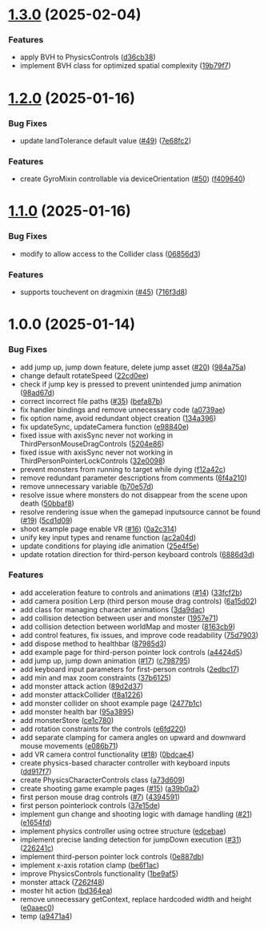 # [1.3.0](https://github.com/Byongho96/three-game-controls/compare/v1.2.0...v1.3.0) (2025-02-04)


### Features

* apply BVH to PhysicsControls ([d36cb38](https://github.com/Byongho96/three-game-controls/commit/d36cb38bc07a206b2d06da7cb88ab2377e1a3918))
* implement BVH class for optimized spatial complexity ([19b79f7](https://github.com/Byongho96/three-game-controls/commit/19b79f7f739b33470dccbff3170330bbe7a5b9e1))

# [1.2.0](https://github.com/Byongho96/three-game-controls/compare/v1.1.0...v1.2.0) (2025-01-16)


### Bug Fixes

* update landTolerance default value ([#49](https://github.com/Byongho96/three-game-controls/issues/49)) ([7e68fc2](https://github.com/Byongho96/three-game-controls/commit/7e68fc2a707248fc28ca2ab1e50b938d5a0a7640))


### Features

* create GyroMixin controllable via deviceOrientation ([#50](https://github.com/Byongho96/three-game-controls/issues/50)) ([f409640](https://github.com/Byongho96/three-game-controls/commit/f409640d83cba2e5abf1b953c0a5469b33d21130))

# [1.1.0](https://github.com/Byongho96/three-game-controls/compare/v1.0.0...v1.1.0) (2025-01-16)


### Bug Fixes

* modify to allow access to the Collider class ([06856d3](https://github.com/Byongho96/three-game-controls/commit/06856d3a4faf357fb54067e3f9956e60362a207e))


### Features

* supports touchevent on dragmixin ([#45](https://github.com/Byongho96/three-game-controls/issues/45)) ([716f3d8](https://github.com/Byongho96/three-game-controls/commit/716f3d80024afcd5ab348f92d7bdf4dde6e4deef))

# 1.0.0 (2025-01-14)


### Bug Fixes

* add jump up, jump down feature, delete jump asset ([#20](https://github.com/Byongho96/three-game-controls/issues/20)) ([984a75a](https://github.com/Byongho96/three-game-controls/commit/984a75a2687665f5ef5715ee4eb08ee170052708))
* change default rotateSpeed ([22cd0ee](https://github.com/Byongho96/three-game-controls/commit/22cd0eeeb7e96447d54dca46e6a4971b3d001f38))
* check if jump key is pressed to prevent unintended jump animation ([98ad67d](https://github.com/Byongho96/three-game-controls/commit/98ad67df36e4e0f3ed781e685e1aae050b36a4c8))
* correct incorrect file paths ([#35](https://github.com/Byongho96/three-game-controls/issues/35)) ([befa87b](https://github.com/Byongho96/three-game-controls/commit/befa87b8a036cdba944036e22bd7de43a35796d9))
* fix handler bindings and remove unnecessary code ([a0739ae](https://github.com/Byongho96/three-game-controls/commit/a0739ae6d9756487d19a969df6cfa768997a909a))
* fix option name, avoid redundant object creation ([134a396](https://github.com/Byongho96/three-game-controls/commit/134a3963b1ac28a056040afb782c71c7ad60934e))
* fix updateSync, updateCamera function ([e98840e](https://github.com/Byongho96/three-game-controls/commit/e98840e078db3f0fc4eabd6036ff3b366dc21f3b))
* fixed issue with axisSync never not working in ThirdPersonMouseDragControls ([5204e86](https://github.com/Byongho96/three-game-controls/commit/5204e866575fc65cfa822eb9560d27ffe2912c80))
* fixed issue with axisSync never not working in ThirdPersonPointerLockControls ([32e0098](https://github.com/Byongho96/three-game-controls/commit/32e00983327aba1b6f35c96acb94076c91980e0f))
* prevent monsters from running to target while dying ([f12a42c](https://github.com/Byongho96/three-game-controls/commit/f12a42c01618160c61b8135a4b0405ed4912d8e6))
* remove redundant parameter descriptions from comments ([6f4a210](https://github.com/Byongho96/three-game-controls/commit/6f4a2109553fdff700397b98ebe48b96e28cc2ab))
* remove unnecessary variable ([b70e57d](https://github.com/Byongho96/three-game-controls/commit/b70e57d4e7461ed36ddc0660d98abc7fa427bc2c))
* resolve issue where monsters do not disappear from the scene upon death ([50bbaf8](https://github.com/Byongho96/three-game-controls/commit/50bbaf8654ec7007b6766a6a85e8a348179078b9))
* resolve rendering issue when the gamepad inputsource cannot be found ([#19](https://github.com/Byongho96/three-game-controls/issues/19)) ([5cd1d09](https://github.com/Byongho96/three-game-controls/commit/5cd1d09d8b2fba4d559d680d2f7248b8e594c714))
* shoot example page enable VR ([#16](https://github.com/Byongho96/three-game-controls/issues/16)) ([0a2c314](https://github.com/Byongho96/three-game-controls/commit/0a2c31468e5097e043053f1d1d60f3b7e98776eb))
* unify key input types and rename function ([ac2a04d](https://github.com/Byongho96/three-game-controls/commit/ac2a04d46251147acf1940460f6c5528bbc8848f))
* update conditions for playing idle animation ([25e4f5e](https://github.com/Byongho96/three-game-controls/commit/25e4f5edaca2750b9d1d2215d950a67161920cc6))
* update rotation direction for third-person keyboard controls ([6886d3d](https://github.com/Byongho96/three-game-controls/commit/6886d3da1e4dd6ff05827aff73b928e249baf101))


### Features

* add acceleration feature to controls and animations ([#14](https://github.com/Byongho96/three-game-controls/issues/14)) ([33fcf2b](https://github.com/Byongho96/three-game-controls/commit/33fcf2b1618da3239230b95a46fdee080a5b91fb))
* add camera position Lerp (third person mouse drag controls) ([6a15d02](https://github.com/Byongho96/three-game-controls/commit/6a15d020bbc83e8415138ba4c4e1ff8e439acdd3))
* add class for managing character animations ([3da9dac](https://github.com/Byongho96/three-game-controls/commit/3da9dacaea8217fc603825dcf10deed0584576e4))
* add collision detection between user and monster ([1957e71](https://github.com/Byongho96/three-game-controls/commit/1957e7105026bceaca5291d5f5705f983c1ecd05))
* add collision detection between worldMap and moster ([8163cb9](https://github.com/Byongho96/three-game-controls/commit/8163cb998e51b58068ece6be0a952bc3895edbce))
* add control features, fix issues, and improve code readability ([75d7903](https://github.com/Byongho96/three-game-controls/commit/75d79035e67425c3cf2a8949b4782606b6f17636))
* add dispose method to healthbar ([87985d3](https://github.com/Byongho96/three-game-controls/commit/87985d3e81cb522790364c44407992eb9757c298))
* add example page for third-person pointer lock controls ([a4424d5](https://github.com/Byongho96/three-game-controls/commit/a4424d54df586f177e624e482c5e3b0b7fe7a61f))
* add jump up, jump down animation ([#17](https://github.com/Byongho96/three-game-controls/issues/17)) ([c798795](https://github.com/Byongho96/three-game-controls/commit/c7987950fad9a5f950ef9657bf9a900a7dc13e4b))
* add keyboard input parameters for first-person controls ([2edbc17](https://github.com/Byongho96/three-game-controls/commit/2edbc17ec7b617ef82ae13b666b99f0f241570a9))
* add min and max zoom constraints ([37b6125](https://github.com/Byongho96/three-game-controls/commit/37b61259d3d4c510b5a87c95ceb34feb6b4515db))
* add monster attack action ([89d2d37](https://github.com/Byongho96/three-game-controls/commit/89d2d37cdf5fd90eeb2d37441edd327534069309))
* add monster attackCollider ([f8a1226](https://github.com/Byongho96/three-game-controls/commit/f8a1226a7357899f88fe35a6650a7f147f418577))
* add monster collider on shoot example page ([2477b1c](https://github.com/Byongho96/three-game-controls/commit/2477b1cb8678e0bbccb7091763bbc4f95155a2aa))
* add monster health bar ([95a3895](https://github.com/Byongho96/three-game-controls/commit/95a38953ef5a0bc539e0df4b083f466daafccc03))
* add monsterStore ([ce1c780](https://github.com/Byongho96/three-game-controls/commit/ce1c7800e24b1c3418063743d1e4356a4942aa30))
* add rotation constraints for the controls ([e6fd220](https://github.com/Byongho96/three-game-controls/commit/e6fd2205e30268a7cb17717a117e2c9f0f36ae6b))
* add separate clamping for camera angles on upward and downward mouse movements ([e086b71](https://github.com/Byongho96/three-game-controls/commit/e086b71596cc6244927c24c1e74081932725216f))
* add VR camera control functionality ([#18](https://github.com/Byongho96/three-game-controls/issues/18)) ([0bdcae4](https://github.com/Byongho96/three-game-controls/commit/0bdcae4ac61f5f769e29bdbb0577b9d7a1764453))
* create physics-based character controller with keyboard inputs ([dd917f7](https://github.com/Byongho96/three-game-controls/commit/dd917f787514167b6bccf34d4e15b62ea049ed7d))
* create PhysicsCharacterControls class ([a73d609](https://github.com/Byongho96/three-game-controls/commit/a73d609ece1099dad28231a30a145e70f3c110ce))
* create shooting game example pages ([#15](https://github.com/Byongho96/three-game-controls/issues/15)) ([a39b0a2](https://github.com/Byongho96/three-game-controls/commit/a39b0a20f757eb4926ada2494f8e472200ed5932))
* first person mouse drag controls ([#7](https://github.com/Byongho96/three-game-controls/issues/7)) ([4394591](https://github.com/Byongho96/three-game-controls/commit/43945919a1757ff4e8f72bb61952afdb7ffbb85c))
* first person pointerlock controls ([37e15de](https://github.com/Byongho96/three-game-controls/commit/37e15de7c7adf0086d7cc2a507413876d22d25ed))
* implement gun change and shooting logic with damage handling ([#21](https://github.com/Byongho96/three-game-controls/issues/21)) ([e1654fd](https://github.com/Byongho96/three-game-controls/commit/e1654fddfe4733590efc1bfdb9467ee252d3199a))
* implement physics controller using octree structure ([edcebae](https://github.com/Byongho96/three-game-controls/commit/edcebae51b86fd00cee82da1b8c4570b4c19b23a))
* implement precise landing detection for jumpDown execution ([#31](https://github.com/Byongho96/three-game-controls/issues/31)) ([226241c](https://github.com/Byongho96/three-game-controls/commit/226241c8dea307865017f3fc379e2672f764ecef))
* implement third-person pointer lock controls ([0e887db](https://github.com/Byongho96/three-game-controls/commit/0e887db80d6e6199107c268594cf645b8248b8f0))
* implement x-axis rotation clamp ([be6f1ac](https://github.com/Byongho96/three-game-controls/commit/be6f1ac461c5ddd321769aeef0c9bef58f32521e))
* improve PhysicsControls functionality ([1be9af5](https://github.com/Byongho96/three-game-controls/commit/1be9af5c151772b9c90b325cda7c2c00bab9aa45))
* monster attack ([7262f48](https://github.com/Byongho96/three-game-controls/commit/7262f48cfdc76a09b3bd4d0a68496c1ecebf57f3))
* moster hit action ([bd364ea](https://github.com/Byongho96/three-game-controls/commit/bd364eaa4f5c8daa5fb0fa41a0da9e607520f694))
* remove unnecessary getContext, replace hardcoded width and height ([e0aaec0](https://github.com/Byongho96/three-game-controls/commit/e0aaec07604e374bdf1630d1b5605551d2991695))
* temp ([a9471a4](https://github.com/Byongho96/three-game-controls/commit/a9471a46b9c4e5b17084c265e06067abf87d6d3d))
